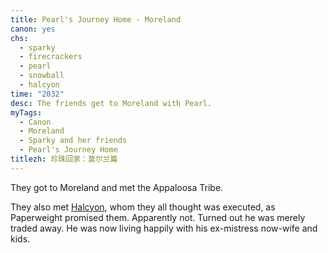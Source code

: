 ```yaml
---
title: Pearl's Journey Home - Moreland
canon: yes
chs:
  - sparky
  - firecrackers
  - pearl
  - snowball
  - halcyon
time: "2032"
desc: The friends get to Moreland with Pearl.
myTags:
  - Canon
  - Moreland
  - Sparky and her friends
  - Pearl's Journey Home
titlezh: 珍珠回家：莫尔兰篇
---
```


They got to Moreland and met the Appaloosa Tribe.

They also met [Halcyon](/characters/halcyon/), whom they all thought was executed, as Paperweight promised them. Apparently not. Turned out he was merely traded away. He was now living happily with his ex-mistress now-wife and kids.
